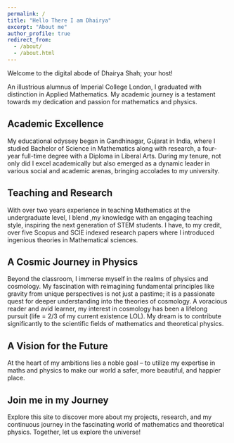 ```yaml
---
permalink: /
title: "Hello There I am Dhairya"
excerpt: "About me"
author_profile: true
redirect_from: 
  - /about/
  - /about.html
---
```


Welcome to the digital abode of Dhairya Shah; your host!

An illustrious alumnus of Imperial College London, I graduated with distinction in Applied Mathematics. My academic journey is a testament towards my dedication and passion for mathematics and physics.

## Academic Excellence

My educational odyssey began in Gandhinagar, Gujarat in India, where I studied Bachelor of Science in Mathematics along with research, a four-year full-time degree with a Diploma in Liberal Arts. During my tenure, not only did I excel academically but also emerged as a dynamic leader in various social and academic arenas, bringing accolades to my university. 

## Teaching and Research

With over two years experience in teaching Mathematics at the undergraduate level, I blend ,my knowledge with an engaging teaching style, inspiring the next generation of STEM students. I have, to my credit, over five Scopus and SCIE indexed research papers where I introduced ingenious theories in Mathematical sciences. 

## A Cosmic Journey in Physics  
Beyond the classroom, I immerse myself in the realms of physics and cosmology. My fascination with reimagining fundamental principles like gravity from unique perspectives is not just a pastime; it is a passionate quest for deeper understanding into the theories of cosmology. A voracious reader and avid learner, my interest in cosmology has been a lifelong pursuit (life = 2/3 of my current existence LOL). My dream is to contribute significantly to the scientific fields of mathematics and theoretical physics. 

## A Vision for the Future 
At the heart of my ambitions lies a noble goal – to utilize my expertise in maths and physics to make our world a safer, more beautiful, and happier place. 

## Join me in my Journey 
Explore this site to discover more about my projects, research, and my continuous journey in the fascinating world of mathematics and theoretical physics. Together, let us explore the universe!